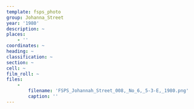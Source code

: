 ```yaml
---
template: fsps_photo
group: Johanna_Street
year: '1980'
description: ~
places:
    - ''
coordinates: ~
heading: ~
classification: ~
section: ~
cell: ~
film_roll: ~
files:
    -
        filename: 'FSPS_Johannah_Street_008,_No_6,_5-3-E,_1980.png'
        caption: ''
---
```


